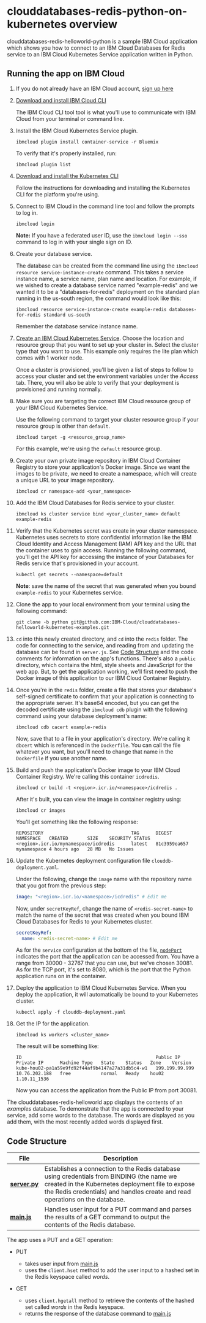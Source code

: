 # clouddatabases-redis-python-on-kubernetes overview

clouddatabases-redis-helloworld-python is a sample IBM Cloud application which shows you how to connect to an IBM Cloud Databases for Redis service to an IBM Cloud Kubernetes Service application written in Python.

## Running the app on IBM Cloud

1. If you do not already have an IBM Cloud account, [sign up here][IBMCloud_signup_url]

2. [Download and install IBM Cloud CLI][Download_IBMCloud_cli]

    The IBM Cloud CLI tool tool is what you'll use to communicate with IBM Cloud from your terminal or command line.

3. Install the IBM Cloud Kubernetes Service plugin.

      ```shell
      ibmcloud plugin install container-service -r Bluemix
      ```

      To verify that it's properly installed, run:

      ```shell
      ibmcloud plugin list
      ```

4. [Download and install the Kubernetes CLI][Download_Kubernetes_cli]

      Follow the instructions for downloading and installing the Kubernetes CLI for the platform you're using.

5. Connect to IBM Cloud in the command line tool and follow the prompts to log in.

      ```shell
      ibmcloud login
      ```

      **Note:** If you have a federated user ID, use the `ibmcloud login --sso` command to log in with your single sign on ID.

6. Create your database service.

      The database can be created from the command line using the `ibmcloud resource service-instance-create` command. This takes a
      service instance name, a service name, plan name and location. For example, if we wished to create a database service named "example-redis" and we wanted it to be a "databases-for-redis" deployment on the standard plan running in the us-south region, the command would look like this:

      ```shell
      ibmcloud resource service-instance-create example-redis databases-for-redis standard us-south
      ```

      Remember the database service instance name.

7. [Create an IBM Cloud Kubernetes Service](https://cloud.ibm.com/containers-kubernetes/overview). Choose the location and resource group that you want to set up your cluster in. Select the cluster type that you want to use. This example only requires the lite plan which comes with 1 worker node.

      Once a cluster is provisioned, you'll be given a list of steps to follow to access your cluster and set the environment variables under the _Access_ tab. There, you will also be able to verify that your deployment is provisioned and running normally.

8. Make sure you are targeting the correct IBM Cloud resource group of your IBM Cloud Kubernetes Service.

      Use the following command to target your cluster resource group if your resource group is other than `default`.

      ```shell
      ibmcloud target -g <resource_group_name>
      ```

      For this example, we're using the `default` resource group.

9. Create your own private image repository in IBM Cloud Container Registry to store your application's Docker image. Since we want the images to be private, we need to create a namespace, which will create a unique URL to your image repository.  

      ```shell
      ibmcloud cr namespace-add <your_namespace>
      ```

10. Add the IBM Cloud Databases for Redis service to your cluster.

      ```shell
      ibmcloud ks cluster service bind <your_cluster_name> default example-redis
      ```

11. Verify that the Kubernetes secret was create in your cluster namespace. Kubernetes uses secrets to store confidential information like the IBM Cloud Identity and Access Management (IAM) API key and the URL that the container uses to gain access. Running the following command, you'll get the API key for accessing the instance of your Databases for Redis service that's provisioned in your account.

      ```shell
      kubectl get secrets --namespace=default
      ```

    **Note**: save the name of the secret that was generated when you bound `example-redis` to your Kubernetes service.

12. Clone the app to your local environment from your terminal using the following command:

      ```shell
      git clone -b python git@github.com:IBM-Cloud/clouddatabases-helloworld-kubernetes-examples.git
      ```

13. `cd` into this newly created directory, and `cd` into the `redis` folder. The code for connecting to the service, and reading from and updating the database can be found in `server.js`. See [Code Structure](#code-structure) and the code comments for information on the app's functions. There's also a `public` directory, which contains the html, style sheets and JavaScript for the web app. But, to get the application working, we'll first need to push the Docker image of this application to our IBM Cloud Container Registry.

14. Once you're in the `redis` folder, create a file that stores your database's self-signed certificate to confirm that your application is connecting to the appropriate server. It's base64 encoded, but you can get the decoded certificate using the `ibmcloud cdb` plugin with the following command using your database deployment's name:

      ```shell
      ibmcloud cdb cacert example-redis
      ```

      Now, save that to a file in your application's directory. We're calling it `dbcert` which is referenced in the `Dockerfile`. You can call the file whatever you want, but you'll need to change that name in the `Dockerfile` if you use another name.

15. Build and push the application's Docker image to your IBM Cloud Container Registry. We're calling this container `icdredis`.

    ```shell
    ibmcloud cr build -t <region>.icr.io/<namespace>/icdredis .
    ```

    After it's built, you can view the image in container registry using:

    ```shell
    ibmcloud cr images
    ```

    You'll get something like the following response:

    ```shell
    REPOSITORY                                TAG      DIGEST         NAMESPACE   CREATED       SIZE    SECURITY STATUS
    <region>.icr.io/mynamespace/icdredis      latest   81c3959ea657   mynamespace 4 hours ago   28 MB   No Issues
    ```

16. Update the Kubernetes deployment configuration file `clouddb-deployment.yaml`.

    Under the following, change the `image` name with the repository name that you got from the previous step:

    ```yaml
    image: "<region>.icr.io/<namespace>/icdredis" # Edit me
    ```

    Now, under `secretKeyRef`, change the name of `<redis-secret-name>` to match the name of the secret that was created when you bound IBM Cloud Databases for Redis to your Kubernetes cluster.

    ```yaml
    secretKeyRef:
      name: <redis-secret-name> # Edit me
    ```

    As for the `service` configuration at the bottom of the file, [`nodePort`][nodePort_information] indicates the port that the application can be accessed from. You have a range from 30000 - 32767 that you can use, but we've chosen 30081. As for the TCP port, it's set to 8080, which is the port that the Python application runs on in the container.

17. Deploy the application to IBM Cloud Kubernetes Service. When you deploy the application, it will automatically be bound to your Kubernetes cluster.

    ```shell
    kubectl apply -f clouddb-deployment.yaml
    ```

18. Get the IP for the application.

    ```shell
    ibmcloud ks workers <cluster_name>
    ```

    The result will be something like:

    ```shell
    ID                                                 Public IP        Private IP      Machine Type   State    Status   Zone    Version
    kube-hou02-pa1a59e9fd92f44af9b4147a27a31db5c4-w1   199.199.99.999   10.76.202.188   free           normal   Ready    hou02   1.10.11_1536
    ```

    Now you can access the application from the Public IP from port 30081.

The clouddatabases-redis-helloworld app displays the contents of an _examples_ database. To demonstrate that the app is connected to your service, add some words to the database. The words are displayed as you add them, with the most recently added words displayed first.

## Code Structure

| File | Description |
| ---- | ----------- |
|[**server.py**](server.py)|Establishes a connection to the Redis database using credentials from BINDING (the name we created in the Kubernetes deployment file to expose the Redis credentials) and handles create and read operations on the database. |
|[**main.js**](public/javascripts/main.js)|Handles user input for a PUT command and parses the results of a GET command to output the contents of the Redis database.|

The app uses a PUT and a GET operation:

- PUT
  - takes user input from [main.js](public/javascript/main.js)
  - uses the `client.hset` method to add the user input to a hashed set in the Redis keyspace called _words_.

- GET
  - uses `client.hgetall` method to retrieve the contents of the hashed set called _words_ in the Redis keyspace.
  - returns the response of the database command to [main.js](public/javascript/main.js)

[databases_for_redis_url]: https://cloud.ibm.com/catalog/services/databases-for-redis/
[IBMCloud_signup_url]: https://console.bluemix.net/registration/?cm_mmc=Display-SampleApp-_-IBMCloudSampleApp-DatabasesForRedis
[Download_IBMCloud_cli]: https://console.bluemix.net/docs/cli/reference/bluemix_cli/download_cli.html
[Download_Kubernetes_cli]: https://kubernetes.io/docs/tasks/tools/install-kubectl/
[nodePort_information]: https://console.bluemix.net/docs/containers/cs_nodeport.html#nodeport
